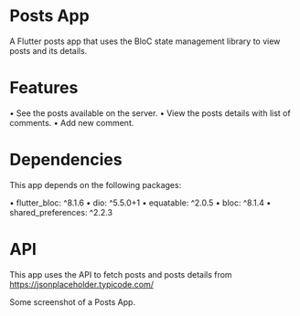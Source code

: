 # Posts App

A Flutter posts app that uses the BloC state management library to view posts and its details.

# Features

• See the posts available on the server.
• View the posts details with list of comments.
• Add new comment.

# Dependencies

This app depends on the following packages:

• flutter_bloc: ^8.1.6 • dio: ^5.5.0+1 • equatable: ^2.0.5 • bloc: ^8.1.4 • shared_preferences: ^2.2.3

# API

This app uses the API to fetch posts and posts details from https://jsonplaceholder.typicode.com/

Some screenshot of a Posts App.


